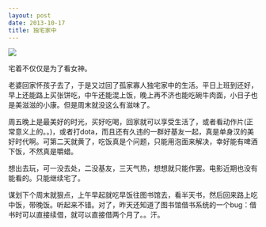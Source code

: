 ```yaml
--- 
layout: post
date: 2013-10-17
title: 独宅家中    
--- 
```


![](http://www.ashliu.com:8080/uploads/25739zainan.jpg)

宅着不仅仅是为了看女神。

老婆回家怀孩子去了，于是又过回了孤家寡人独宅家中的生活。平日上班到还好，早上还能路上买张饼吃，中午还能混上饭，晚上再不济也能吃碗牛肉面，小日子也是美滋滋的小康。但是周末就没这么有滋味了。

周五晚上是最美好的时光，买好吃喝，回家就可以享受生活了，或者看动作片(正常意义上的。。)，或者打dota，而且还有久违的一群好基友一起，真是单身汉的美好时代啊。可第二天就黄了，吃饭真是个问题，只能用泡面来解决，幸好能有啤酒下饭，不然真是嚼蜡。

想出去玩，可一没去处，二没基友，三天气热，想想就只能作罢。电影近期也没有能看的。只能继续宅了。

谋划下个周末就狠点，上午早起就吃早饭往图书馆去，看半天书，然后回来路上吃中饭，带晚饭。听起来不错。对了，昨天还知道了图书馆借书系统的一个bug：借书时可以直接续借，就可以直接借两个月了。。汗。